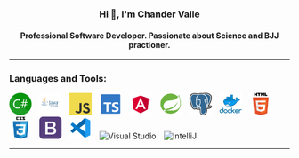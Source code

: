 <h3 align="center">Hi 👋, I'm Chander Valle</h3>
<h4 align="center">Professional Software Developer. Passionate about Science and BJJ practioner.</h4>

<hr />

### Languages and Tools:

<div>
  <img src="https://raw.githubusercontent.com/github/explore/80688e429a7d4ef2fca1e82350fe8e3517d3494d/topics/csharp/csharp.png" alt="C Sharp" width="40" style="padding-right: 10px"/>
  <img src="https://raw.githubusercontent.com/github/explore/80688e429a7d4ef2fca1e82350fe8e3517d3494d/topics/java/java.png" alt="Java" width="40" style="padding-right: 10px"/>
  <img src="https://raw.githubusercontent.com/github/explore/80688e429a7d4ef2fca1e82350fe8e3517d3494d/topics/javascript/javascript.png" alt="Javascript" width="40" style="padding-right: 10px"/>
  <img src="https://raw.githubusercontent.com/vscode-icons/vscode-icons/1120bad531c928642d2ee49942be079a9fb0519b/icons/file_type_typescript_official.svg" alt="Typescript" width="40" style="padding-right: 10px"/>
  <img src="https://raw.githubusercontent.com/github/explore/80688e429a7d4ef2fca1e82350fe8e3517d3494d/topics/angular/angular.png" alt="Angular" width="40" style="padding-right: 10px"/>
  <img src="https://raw.githubusercontent.com/github/explore/80688e429a7d4ef2fca1e82350fe8e3517d3494d/topics/spring-boot/spring-boot.png" alt="Spring Framework" width="40" style="padding-right: 10px"/>
  <img src="https://raw.githubusercontent.com/github/explore/80688e429a7d4ef2fca1e82350fe8e3517d3494d/topics/postgresql/postgresql.png" alt="PostgreSQL" width="40" style="padding-right: 10px"/>
  <img src="https://raw.githubusercontent.com/github/explore/80688e429a7d4ef2fca1e82350fe8e3517d3494d/topics/docker/docker.png" alt="Docker" width="40" style="padding-right: 10px"/>
  <img src="https://raw.githubusercontent.com/github/explore/80688e429a7d4ef2fca1e82350fe8e3517d3494d/topics/html/html.png" alt="HTML" width="40" style="padding-right: 10px"/>
  <img src="https://raw.githubusercontent.com/github/explore/80688e429a7d4ef2fca1e82350fe8e3517d3494d/topics/css/css.png" alt="CSS" width="40" style="padding-right: 10px"/>
  <img src="https://raw.githubusercontent.com/github/explore/80688e429a7d4ef2fca1e82350fe8e3517d3494d/topics/bootstrap/bootstrap.png" alt="Bootstrap" width="40" style="padding-right: 10px"/>
  <img src="https://github.com/vscode-icons/vscode-icons/raw/master/icons/file_type_vscode.svg" alt="Visual Studio Code" width="40" style="padding-right: 10px"/>
  <img src="https://cdn.jsdelivr.net/gh/devicons/devicon/icons/visualstudio/visualstudio-plain.svg" alt="Visual Studio" width="40" style="padding-right: 10px"/>
  <img src="https://cdn.jsdelivr.net/gh/devicons/devicon/icons/intellij/intellij-original.svg" alt="IntelliJ" width="40" style="padding-right: 10px"/>
</div>

<hr />

